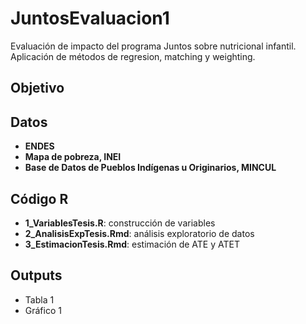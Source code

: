 # JuntosEvaluacion1
Evaluación de impacto del programa Juntos sobre nutricional infantil. Aplicación de métodos de regresion, matching y weighting.

## Objetivo

## Datos
- **ENDES**
- **Mapa de pobreza, INEI**
- **Base de Datos de Pueblos Indígenas u Originarios, MINCUL**

## Código R
- **1_VariablesTesis.R**: construcción de variables
- **2_AnalisisExpTesis.Rmd**: análisis exploratorio de datos
- **3_EstimacionTesis.Rmd**: estimación de ATE y ATET

## Outputs
- Tabla 1
- Gráfico 1
